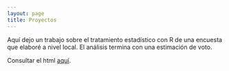 ```yaml
---
layout: page
title: Proyectos
---
```


Aquí dejo un trabajo sobre el tratamiento estadístico con R de una encuesta que elaboré a nivel local. El análisis termina con una estimación de voto. 

Consultar el html <a target="_blank" href="assets/proyectos/Analisis_encuestaEM18/EM18.html">aquí</a>.

